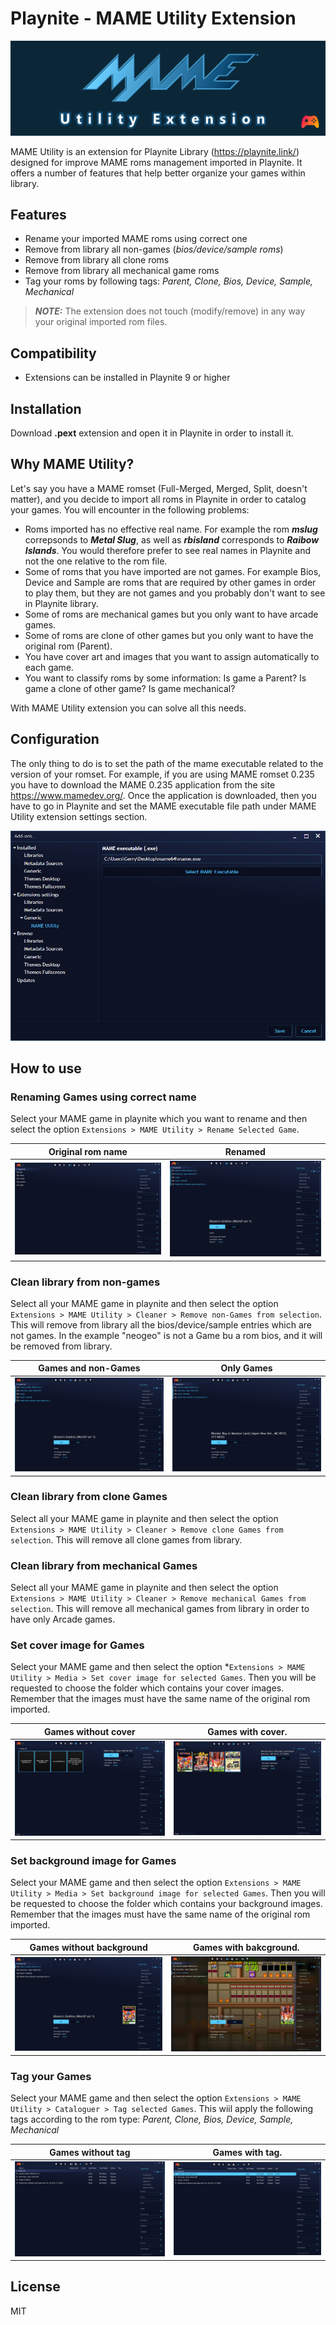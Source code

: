 # Playnite - MAME Utility Extension

![Alt text](logo/mame-utility-extension-banner.png?raw=true "Banner")

MAME Utility is an extension for Playnite Library (https://playnite.link/) designed for improve MAME roms management imported in Playnite. It offers a number of features that help better organize your games within library.

## Features

- Rename your imported MAME roms using correct one 
- Remove from library all non-games (*bios/device/sample roms*)
- Remove from library all clone roms
- Remove from library all mechanical game roms
- Tag your roms by following tags: *Parent, Clone, Bios, Device, Sample, Mechanical*

> **_NOTE:_**  The extension does not touch (modify/remove) in any way your original imported rom files. 

## Compatibility
- Extensions can be installed in Playnite 9 or higher

## Installation
Download **.pext** extension and open it in Playnite in order to install it.

## Why MAME Utility?
Let's say you have a MAME romset (Full-Merged, Merged, Split, doesn't matter), and you
decide to import all roms in Playnite in order to catalog your games.
You will encounter in the following problems:
- Roms imported has no effective real name. For example the rom ***mslug*** correpsonds to ***Metal Slug***, as well as ***rbisland*** corresponds to ***Raibow Islands***. You would therefore prefer to see real names in Playnite and not the one relative to the rom file.
- Some of roms that you have imported are not games. For example Bios, Device and Sample are roms that are required by other games in order to play them, but they are not games and you probably don't want to see in Playnite library.
- Some of roms are mechanical games but you only want to have arcade games.
- Some of roms are clone of other games but you only want to have the original rom (Parent).
- You have cover art and images that you want to assign automatically to each game.
- You want to classify roms by some information: Is game a Parent? Is game a clone of other game? Is game mechanical?

With MAME Utility extension you can solve all this needs.

## Configuration
The only thing to do is to set the path of the mame executable related to the version of your romset.
For example, if you are using MAME romset 0.235 you have to download the MAME 0.235 application from the site https://www.mamedev.org/.
Once the application is downloaded, then you have to go in Playnite and set the MAME executable file path under MAME Utility extension settings section.

![Alt text](screenshots/settings.png?raw=true "Settings")


## How to use
### Renaming Games using correct name
Select your MAME game in playnite which you want to rename and then select the option `Extensions > MAME Utility > Rename Selected Game`.

Original rom name                                                  |  Renamed
:-----------------------------------------------------------------:|:-------------------------:
![Alt text](screenshots/imported-raw.png?raw=true "Imported Raw")  |  ![Alt text](screenshots/renamed.png?raw=true "Renamed")

### Clean library from non-games
Select all your MAME game in playnite and then select the option `Extensions > MAME Utility > Cleaner > Remove non-Games from selection`.
This will remove from library all the bios/device/sample entries which are not games.
In the example "neogeo" is not a Game bu a rom bios, and it will be removed from library.

Games and non-Games                                                |  Only Games
:-----------------------------------------------------------------:|:-------------------------:
![Alt text](screenshots/renamed.png?raw=true "Non Games")          |![Alt text](screenshots/cleaned-nongames.png?raw=true "Only Games")

### Clean library from clone Games
Select all your MAME game in playnite and then select the option `Extensions > MAME Utility > Cleaner > Remove clone Games from selection`.
This will remove all clone games from library.

### Clean library from mechanical Games
Select all your MAME game in playnite and then select the option `Extensions > MAME Utility > Cleaner > Remove mechanical Games from selection`.
This will remove all mechanical games from library in order to have only Arcade games.

### Set cover image for Games
Select your MAME game and then select the option *`Extensions > MAME Utility > Media > Set cover image for selected Games`.
Then you will be requested to choose the folder which contains your cover images.
Remember that the images must have the same name of the original rom imported.


Games without cover                                                 | Games with cover.
:------------------------------------------------------------------:|:-------------------------:
![Alt text](screenshots/without-cover.png?raw=true "Without Cover") |![Alt text](screenshots/with-cover.png?raw=true "With Cover")

### Set background image for Games
Select your MAME game and then select the option `Extensions > MAME Utility > Media > Set background image for selected Games`.
Then you will be requested to choose the folder which contains your background images.
Remember that the images must have the same name of the original rom imported.

Games without background                                            | Games with bakcground.
:------------------------------------------------------------------:|:-------------------------:
![Alt text](screenshots/without-snap.png?raw=true "Without Snap")   |![Alt text](screenshots/with-snap.png?raw=true "With Snap")

### Tag your Games
Select your MAME game and then select the option `Extensions > MAME Utility > Cataloguer > Tag selected Games`.
This wiil apply the following tags according to the rom type: *Parent, Clone, Bios, Device, Sample, Mechanical*


Games without tag                                                   | Games with tag.
:------------------------------------------------------------------:|:-------------------------:
![Alt text](screenshots/without-tag.png?raw=true "With Tag")        |![Alt text](screenshots/with-tag.png?raw=true "Without Tag")

## License

MIT
